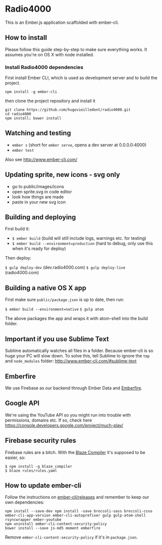 # Radio4000

This is an Ember.js application scaffolded with ember-cli.

## How to install

Please follow this guide step-by-step to make sure everything works. It assumes you're on OS X with node installed.

### Install Radio4000 dependencies

First install Ember CLI, which is used as development server and to build the project.

`npm install -g ember-cli`

then clone the project repository and install it

```
git clone https://github.com/hugovieilledent/radio4000.git
cd radio4000
npm install; bower install
```

## Watching and testing

- `ember s`  (short for `ember serve`, opens a dev server at 0.0.0.0:4000)
- `ember test`

Also see http://www.ember-cli.com/

## Updating sprite, new icons - svg only

- go to public/images/icons
- open sprite.svg in code editor
- look how things are made
- paste in your new svg icon

## Building and deploying

First build it:

- `$ ember build` (build will still include logs, warnings etc. for testing)
- `$ ember build --environment=production` (hard to debug, only use this when it's ready for deploy)

Then deploy:

`$ gulp deploy-dev` (dev.radio4000.com)
`$ gulp deploy-live` (radio4000.com)

## Building a native OS X app

First make sure `public/package.json` is up to date, then run:

`$ ember build --environment=native`
`$ gulp atom`

The above packages the app and wraps it with atom-shell into the build folder.

## Important if you use Sublime Text

Sublime automatically watches all files in a folder. Because ember-cli is so huge your PC will slow down. To solve this, tell Sublime to ignore the `tmp` and `node_modules` folder: http://www.ember-cli.com/#sublime-text

## Emberfire

We use Firebase as our backend through Ember Data and [Emberfire](https://github.com/firebase/emberfire).

## Google API

We're using the YouTube API so you might run into trouble with permissions, domains etc. If so, check here https://console.developers.google.com/project/much-play/

## Firebase security rules

Firebase rules are a bitch. With the [Blaze Compiler](https://github.com/firebase/blaze_compiler) it's supposed to be easier, so:

```
$ npm install -g blaze_compiler
$ blaze rules/rules.yaml
```

## How to update ember-cli

Follow the instructions on [ember-cli/releases](https://github.com/ember-cli/ember-cli/releases) and remember to keep our own dependencies:

```
npm install --save-dev npm install -save broccoli-sass broccoli-csso ember-cli-app-version ember-cli-autoprefixer gulp gulp-atom-shell rsyncwrapper ember-youtube
npm uninstall ember-cli-content-security-policy
bower install --save js-md5 moment emberfire
```

Remove `ember-cli-content-security-policy` if it's in `package.json`.

